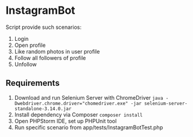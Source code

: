 # InstagramBot
Script provide such scenarios:
1. Login
2. Open profile
3. Like random photos in user profile
4. Follow all followers of profile
5. Unfollow

## Requirements
1. Download and run Selenium Server with ChromeDriver
`java -Dwebdriver.chrome.driver="chomedriver.exe" -jar selenium-server-standalone-3.14.0.jar`
2. Install dependency via Composer
`composer install`
3. Open PHPStorm IDE, set up PHPUnit tool
4. Run specific scenario from app/tests/InstagramBotTest.php
